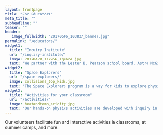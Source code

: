 ```yaml
---
layout: frontpage
title: "For Educators"
meta_title: ""
subheadline: ""
teaser: ""
header:
   image_fullwidth: "20170506_103837_banner.jpg"
permalink: "/educators/"
widget1:
  title: "Inquiry Institute"
  url: "/inquiry-institute/"
  image: 20170428_112956_square.jpg
  text: 'We partner with the Lester B. Pearson school board, Astro McGill, and BrainReach (also from McGill University) to bring inquiry-based activities to groups of primary school teachers.'
widget2:
  title: "Space Explorers"
  url: "/space-explorers/"
  image: collisions_top_kids.jpg
  text: 'The Space Explorers program is a way for kids to explore physics in fun hands-on modules. Pairs of physics students visit local classrooms around 5 times over the course of a school year, giving primary school kids a chance to get to know a physicist, while doing educational activities.'
widget3:
  title: "Activities for your classroom"
  url: "/activities/"
  image: heatandtemp_scicity.jpg
  text: 'Our hands-on physics activities are developed with inquiry in mind. We welcome you to browse these activities, and modify them for use in your classroom.'
---
```


Our volunteers facilitate fun and interactive activities in classrooms, at summer camps, and more.
